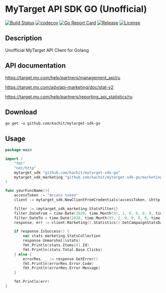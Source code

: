 # MyTarget API SDK GO (Unofficial)
[![Build Status](https://travis-ci.org/Kachit/mytarget-sdk-go.svg?branch=master)](https://travis-ci.org/Kachit/mytarget-sdk-go)
[![codecov](https://codecov.io/gh/Kachit/mytarget-sdk-go/branch/master/graph/badge.svg)](https://codecov.io/gh/Kachit/mytarget-sdk-go)
[![Go Report Card](https://goreportcard.com/badge/github.com/kachit/mytarget-sdk-go)](https://goreportcard.com/report/github.com/kachit/mytarget-sdk-go)
[![Release](https://img.shields.io/github/v/release/Kachit/mytarget-sdk-go.svg)](https://github.com/Kachit/mytarget-sdk-go/releases)
[![License](https://img.shields.io/github/license/mashape/apistatus.svg)](https://github.com/kachit/mytarget-sdk-go/blob/master/LICENSE)

## Description
Unofficial MyTarget API Client for Golang

## API documentation
https://target.my.com/help/partners/management_api/ru

https://target.my.com/adv/api-marketing/doc/stat-v2

https://target.my.com/help/partners/reporting_api_statistics/ru

## Download
```shell
go get -u github.com/kachit/mytarget-sdk-go
```

## Usage
```go
package main

import (
    "fmt"
    "net/http"
    mytarget_sdk "github.com/kachit/mytarget-sdk-go"
    mytarget_sdk_marketing "github.com/kachit/mytarget-sdk-go/marketing"
)

func yourFuncName(){ 
    accessToken := "Access token"
    client := mytarget_sdk.NewClientFromCredentials(accessToken, &http.Client{})

    filter := &mytarget_sdk_marketing.StatsFilter{}
    filter.DateFrom = time.Date(2020, time.Month(9), 1, 0, 0, 0, 0, time.UTC)
    filter.DateTo = time.Date(2020, time.Month(9), 2, 0, 0, 0, 0, time.UTC)
    response, err := client.Marketing().Statistics().GetCampaignStatsDaily(filter)

    if response.IsSuccess() {
        var stats marketing.StatsCollection
        response.Unmarshal(&stats)
        fmt.Println(stats.Items[0].Id)
        fmt.Println(stats.Total.Base.Clicks)
    } else {
        errorRes, _ := response.GetError()
        fmt.Println(errorRes.Error.Code)
        fmt.Println(errorRes.Error.Message)
    }

    fmt.Println(err)
}

```
